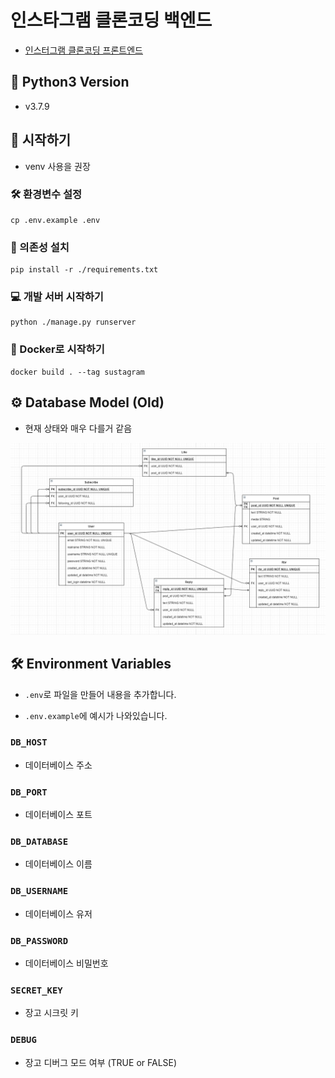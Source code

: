 # 인스타그램 클론코딩 백엔드

- [인스터그램 클론코딩 프론트엔드](https://github.com/Sustagram/instagram-clone-front)

## 🐍 Python3 Version

- v3.7.9

## 🚀 시작하기

- venv 사용을 권장

### 🛠 환경변수 설정

```shell script
cp .env.example .env
```

### 📑 의존성 설치

```shell script
pip install -r ./requirements.txt
```

### 💻 개발 서버 시작하기

```shell script
python ./manage.py runserver
```

### 🐳 Docker로 시작하기

```shell script
docker build . --tag sustagram
```

## ⚙ Database Model (Old)

- 현재 상태와 매우 다를거 같음

![DatabaseModel](./docs/model.png)

## 🛠 Environment Variables

- `.env`로 파일을 만들어 내용을 추가합니다.

- `.env.example`에 예시가 나와있습니다.

### `DB_HOST`
  - 데이터베이스 주소
### `DB_PORT`
  - 데이터베이스 포트
### `DB_DATABASE`
  - 데이터베이스 이름
### `DB_USERNAME`
  - 데이터베이스 유저
### `DB_PASSWORD`
  - 데이터베이스 비밀번호
### `SECRET_KEY`
  - 장고 시크릿 키
### `DEBUG`
  - 장고 디버그 모드 여부 (TRUE or FALSE)
